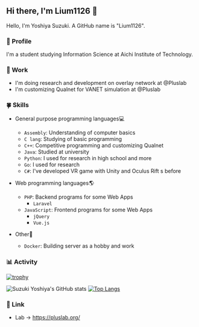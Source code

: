 ## Hi there, I'm Lium1126 👋
Hello, I'm Yoshiya Suzuki. A GitHub name is "Lium1126".

### 👀 Profile
I'm a student studying Information Science at Aichi Institute of Technology.

### 🔭 Work
- I'm doing research and development on overlay network at @Pluslab
- I'm customizing Qualnet for VANET simulation at @Pluslab

### 🍀 Skills
- General purpose programming languages💻
  - `Assembly`: Understanding of computer basics
  - `C lang`: Studying of basic programming
  - `C++`: Competitive programming and customizing Qualnet
  - `Java`: Studied at university
  - `Python`: I used for research in high school and more
  - `Go`: I used for research
  - `C#`: I've developed VR game with Unity and Oculus Rift s before

- Web programming languages🌎
  - `PHP`: Backend programs for some Web Apps
     - `Laravel`
  - `JavaScript`: Frontend programs for some Web Apps
    - `jQuery`
    - `Vue.js`

- Other🦉
  - `Docker`: Building server as a hobby and work

### 📊 Activity
[![trophy](https://github-profile-trophy.vercel.app/?username=Lium1126&row=2&column=4&theme=darkhub)](https://github.com/ryo-ma/github-profile-trophy)

![Suzuki Yoshiya's GitHub stats](https://github-readme-stats.vercel.app/api?username=Lium1126&show_icons=true&theme=tokyonight&count_private=true)
[![Top Langs](https://github-readme-stats.vercel.app/api/top-langs/?username=Lium1126&layout=compact&theme=tokyonight)](https://github.com/anuraghazra/github-readme-stats)

### 💨 Link
- Lab -> https://pluslab.org/
